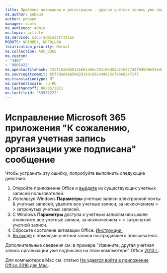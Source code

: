 ```yaml
---
title: Проблема активации и регистрации - другая учетная запись уже подписана в
ms.author: pebaum
author: pebaum
manager: scotv
ms.audience: Admin
ms.topic: article
ms.service: o365-administration
ROBOTS: NOINDEX, NOFOLLOW
localization_priority: Normal
ms.collection: Adm_O365
ms.custom:
- "3407"
- "9001422"
ms.openlocfilehash: 72af15ab8481a5661a0ec201c64d5ad21687744f949d0e555da21baf269a780f
ms.sourcegitcommit: b5f7da89a650d2915dc652449623c78be6247175
ms.translationtype: MT
ms.contentlocale: ru-RU
ms.lasthandoff: 08/05/2021
ms.locfileid: "53937222"
---
```

# <a name="fixing-the-microsoft-365-apps-sorry-another-account-from-your-organization-is-already-signed-in-message"></a>Исправление Microsoft 365 приложения "К сожалению, другая учетная запись организации уже подписана" сообщение

Чтобы устранить эту ошибку, попробуйте выполнить следующие действия.

1. Откройте приложение Office и [выйдите](https://support.office.com/article/5a20dc11-47e9-4b6f-945d-478cb6d92071) из существующих учетных записей пользователей.   
2. Используя Windows **Параметры** учетные записи электронной почты & учетных записей, удалите все учетные записи, за исключением  >    >  затронутых учетных записей. 
3. С Windows **Параметры** доступа к учетным записям или школе отключите все учетные записи, за исключением  >    >  затронутой учетной записи. 
4. Сбросьте состояние активации Office. [Инструкции.](https://docs.microsoft.com/office365/troubleshoot/activation/reset-office-365-proplus-activation-state
)
5. [Во входе](https://support.office.com/article/628ea040-f265-49de-b986-be09c3ebf8a9) с помощью учетной записи пострадавшего пользователя. 

Дополнительные сведения см. в примере "Извините, другая учетная запись организации уже подписана на этом компьютере" Office [2013 г.](https://docs.microsoft.com/office/troubleshoot/error-messages/another-account-already-signed-in).

Для компьютеров Mac см. статью [Не удается войти в приложение Office 2016 для Mac](https://docs.microsoft.com/office365/troubleshoot/authentication/sign-in-to-office-2016-for-mac-fail).